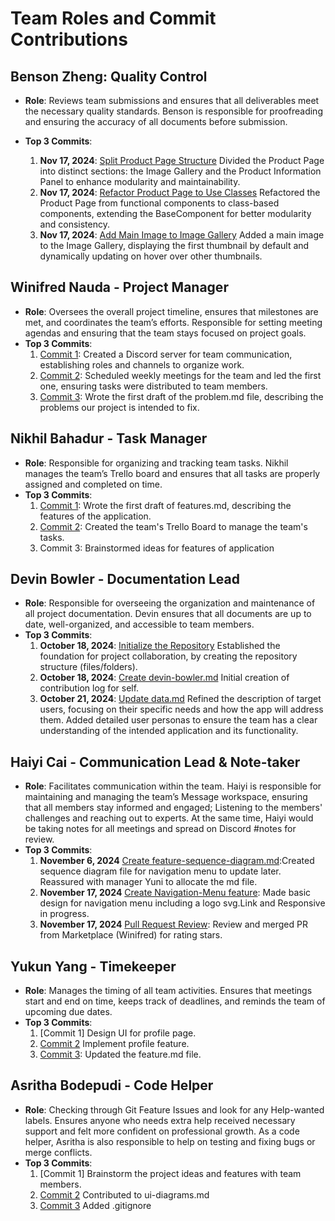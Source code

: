 # Team Roles and Commit Contributions

## Benson Zheng: Quality Control
- **Role**: Reviews team submissions and ensures that all deliverables meet the necessary quality standards. Benson is responsible for proofreading and ensuring the accuracy of all documents before submission.

- **Top 3 Commits**:
   1. **Nov 17, 2024**: [Split Product Page Structure](https://github.com/batterydied/Aquatica/commit/d6478b9f445428b5281a80acac34a3ddda763f4f) Divided the Product Page into distinct sections: the Image Gallery and the Product Information Panel to enhance modularity and maintainability.
   2. **Nov 17, 2024**: [Refactor Product Page to Use Classes](https://github.com/batterydied/Aquatica/commit/f102bb4dc8596de9ef2e14b658dd8a5982aa2c05) Refactored the Product Page from functional components to class-based components, extending the BaseComponent for better modularity and consistency.
   3. **Nov 17, 2024**: [Add Main Image to Image Gallery](https://github.com/batterydied/Aquatica/commit/fba53b1867b0941ff797730bf6708aa36cfc5872) Added a main image to the Image Gallery, displaying the first thumbnail by default and dynamically updating on hover over other thumbnails.

## Winifred Nauda - Project Manager
- **Role**: Oversees the overall project timeline, ensures that milestones are met, and coordinates the team’s efforts. Responsible for setting meeting agendas and ensuring that the team stays focused on project goals.
- **Top 3 Commits**:
   1. [Commit 1](https://github.com/batterydied/Aquatica/commit/8cc270648709af6fb552ffd07330b3081728caab): Created a Discord server for team communication, establishing roles and channels to organize work.
   2. [Commit 2](https://github.com/batterydied/Aquatica/commit/8cc270648709af6fb552ffd07330b3081728caab): Scheduled weekly meetings for the team and led the first one, ensuring tasks were distributed to team members.
   3. [Commit 3](https://github.com/batterydied/Aquatica/commit/4f251ab7196517a5618c6a3b8f075fec03dc97ed): Wrote the first draft of the problem.md file, describing the problems our project is intended to fix.

## Nikhil Bahadur - Task Manager
- **Role**:  Responsible for organizing and tracking team tasks. Nikhil manages the team’s Trello board and ensures that all tasks are properly assigned and completed on time.
- **Top 3 Commits**:
   1. [Commit 1](https://github.com/batterydied/Aquatica/commit/a2cd71bf688390092295ac06c2c9b90a4e0ed035): Wrote the first draft of features.md, describing the features of the application.
   2. [Commit 2](https://trello.com/invite/b/6712bc4a19cea8bb27ce71ad/ATTId8c66601bfac85e79e25b1577dee86d47F38ECCA/project-management): Created the team's Trello Board to manage the team's tasks.
   3. Commit 3: Brainstormed ideas for features of application
 
## Devin Bowler - Documentation Lead
- **Role**: Responsible for overseeing the organization and maintenance of all project documentation. Devin ensures that all documents are up to date, well-organized, and accessible to team members.
- **Top 3 Commits**:
   1. **October 18, 2024**: [Initialize the Repository](https://github.com/batterydied/Aquatica/commit/e591d4f74208afed247aa3a0a6123fcda9313598) Established the foundation for project collaboration, by creating the repository structure (files/folders).
   2. **October 18, 2024**: [Create devin-bowler.md](https://github.com/batterydied/Aquatica/commit/1d0e3a3434ed1932d9cb45c440eb1c1e8732962c) Initial creation of contribution log for self.
   3. **October 21, 2024**: [Update data.md](https://github.com/batterydied/Aquatica/compare/913e87a88901a5289041e08ec2847c4fdef5c66b...c6b2439a2e77fda953a336aa9facd8969e711f17) Refined the description of target users, focusing on their specific needs and how the app will address them. Added detailed user personas to ensure the team has a clear understanding of the intended application and its functionality.

## Haiyi Cai - Communication Lead & Note-taker
- **Role**: Facilitates communication within the team. Haiyi is responsible for maintaining and managing the team’s Message workspace, ensuring that all members stay informed and engaged; Listening to the members' challenges and reaching out to experts. At the same time, Haiyi would be taking notes for all meetings and spread on Discord #notes for review. 
- **Top 3 Commits**:
  1. **November 6, 2024** [Create feature-sequence-diagram.md](https://github.com/batterydied/Aquatica/commit/9e9d4aaa7f4f890ededc6478ec7528d65049dcf9):Created sequence diagram file for navigation menu to update later. Reassured with manager Yuni to allocate the md file.
  2. **November 17, 2024** [Create Navigation-Menu feature](https://github.com/batterydied/Aquatica/commit/1143f8e9c9b9add8189e89587c0f243f51efde80): Made basic design for navigation menu including a logo svg.Link and Responsive in progress.
  3. **November 17, 2024** [Pull Request Review](https://github.com/batterydied/Aquatica/commit/3b700e1d0c6c32c97f370333cc57a5d15ba2a8fa): Review and merged PR from Marketplace (Winifred) for rating stars. 

## Yukun Yang - Timekeeper
- **Role**: Manages the timing of all team activities. Ensures that meetings start and end on time, keeps track of deadlines, and reminds the team of upcoming due dates.
- **Top 3 Commits**:
  1. [Commit 1] Design UI for profile page.
  2. [Commit 2](https://github.com/batterydied/Aquatica/tree/profile-page) Implement profile feature.
  3. [Commit 3](https://github.com/batterydied/Aquatica/blob/profile-page/team/m2/features.md): Updated the feature.md file.

## Asritha Bodepudi - Code Helper 
- **Role**: Checking through Git Feature Issues and look for any Help-wanted labels. Ensures anyone who needs extra help received necessary support and felt more confident on professional growth. As a code helper, Asritha is also responsible to help on testing and fixing bugs or merge conflicts.
- **Top 3 Commits**: 
   1. [Commit 1] Brainstorm the project ideas and features with team members.
   2. [Commit 2](https://github.com/batterydied/Aquatica/commit/c4459765bb2fb5f2b7840b1e495481f8be1a06b8) Contributed to ui-diagrams.md 
   3. [Commit 3](https://github.com/batterydied/Aquatica/commit/b4620b061bd48f09ad3eeb19ef48c3fbf009ef7f) Added .gitignore
